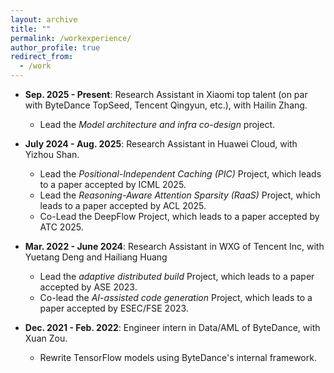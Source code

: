 ```yaml
---
layout: archive
title: ""
permalink: /workexperience/
author_profile: true
redirect_from:
  - /work
---
```


* **Sep. 2025 - Present**: Research Assistant in Xiaomi top talent (on par with ByteDance TopSeed, Tencent Qingyun, etc.), with Hailin Zhang.
  * Lead the *Model architecture and infra co-design* project.

* **July 2024 - Aug. 2025**: Research Assistant in Huawei Cloud, with Yizhou Shan.
  * Lead the *Positional-Independent Caching (PIC)* Project, which leads to a paper accepted by ICML 2025.
  * Lead the *Reasoning-Aware Attention Sparsity (RaaS)* Project, which leads to a paper accepted by ACL 2025.
  * Co-Lead the DeepFlow Project, which leads to a paper accepted by ATC 2025.

* **Mar. 2022 - June 2024**: Research Assistant in WXG of Tencent Inc, with Yuetang Deng and Hailiang Huang
  * Lead the *adaptive distributed build* Project, which leads to a paper accepted by ASE 2023.
  * Co-lead the *AI-assisted code generation* Project, which leads to a paper accepted by ESEC/FSE 2023.

* **Dec. 2021 - Feb. 2022**: Engineer intern in Data/AML of ByteDance, with Xuan Zou.
  * Rewrite TensorFlow models using ByteDance's internal framework.



